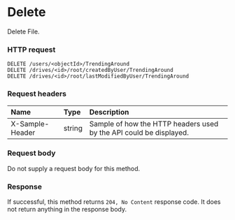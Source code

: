 # Delete

Delete File.
### HTTP request
```http
DELETE /users/<objectId>/TrendingAround
DELETE /drives/<id>/root/createdByUser/TrendingAround
DELETE /drives/<id>/root/lastModifiedByUser/TrendingAround

```
### Request headers
| Name       | Type | Description|
|:---------------|:--------|:----------|
| X-Sample-Header  | string  | Sample of how the HTTP headers used by the API could be displayed.|

### Request body
Do not supply a request body for this method.


### Response
If successful, this method returns `204, No Content` response code. It does not return anything in the response body.

